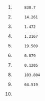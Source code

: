 1)			830.7
2)			14.261
3)			1.472
4)			1.2167
5)			19.509
6)			0.879
7)			0.1205
8)			103.804
9)			64.519
10)			